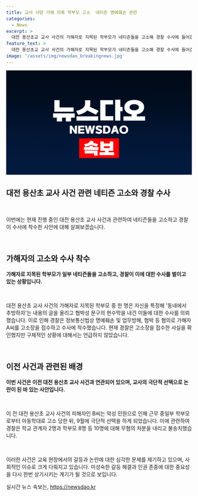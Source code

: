 ```yaml
---
title: 교사 사망 가해 의혹 학부모 고소  네티즌 명예훼손 관련
categories:
  - News
excerpt: >
  대전 용산초교 교사 사건의 가해자로 지목된 학부모가 네티즌들을 고소해 경찰 수사에 들어갔다. A씨는 SNS에 자신을 추방하자는 글을 올린 이들을 명예훼손 등 혐의로 고소했다. 경찰은 수사 중이며, 사건으로부터 가해 학부모가 착지한 사업장에는 비난 쪽지가 붙어있다. 이 사건은 교사 B씨가 아동학대로 고소된 뒤 극단적 선택을 한 뒤에 시작된 것으로, 경찰은 학교 관계자와 학부모 등 10명에 대해 무혐의 처분을 내렸다.
feature_text: >
  대전 용산초교 교사 사건의 가해자로 지목된 학부모가 네티즌들을 고소해 경찰 수사에 들어갔다. A씨는 SNS에 자신을 추방하자는 글을 올린 이들을 명예훼손 등 혐의로 고소했다. 경찰은 수사 중이며, 사건으로부터 가해 학부모가 착지한 사업장에는 비난 쪽지가 붙어있다. 이 사건은 교사 B씨가 아동학대로 고소된 뒤 극단적 선택을 한 뒤에 시작된 것으로, 경찰은 학교 관계자와 학부모 등 10명에 대해 무혐의 처분을 내렸다.
image: '/assets/img/newsdao_breakingnews.jpg'
---
```


<p><img src="/assets/img/newsdao_breakingnews.jpg" alt="bookingtag 속보" /></p>

<h2 data-ke-size="size26">대전 용산초 교사 사건 관련 네티즌 고소와 경찰 수사</h2>

<p data-ke-size="size16">&nbsp;</p>

<p>이번에는 현재 진행 중인 대전 용산초 교사 사건과 관련하여 네티즌들을 고소하고 경찰이 수사에 착수한 사안에 대해 살펴보겠습니다.</p>

<p data-ke-size="size16">&nbsp;</p>

<h2 data-ke-size="size24">가해자의 고소와 수사 착수</h2>

<p data-ke-size="size16"><b>가해자로 지목된 학부모가 일부 네티즌들을 고소하고, 경찰이 이에 대한 수사를 벌이고 있는 상황입니다.</b></p>

<p data-ke-size="size16">&nbsp;</p>

<p>대전 용산초 교사 사건의 가해자로 지목된 학부모 중 한 명은 자신을 특정해 '동네에서 추방하자'는 내용의 글을 올리고 협박성 문구의 현수막을 내건 이들에 대한 수사를 의뢰했습니다. 이로 인해 경찰은 정보통신법상 명예훼손 및 업무방해, 협박 등 혐의로 가해자 A씨를 고소장을 접수하고 수사에 착수했습니다. 현재 경찰은 고소장을 접수한 사실을 확인했지만 구체적인 상황에 대해서는 언급하지 않았습니다.</p>

<p data-ke-size="size16">&nbsp;</p>

<h2 data-ke-size="size24">이전 사건과 관련된 배경</h2>

<p data-ke-size="size16"><b>이번 사건은 이전 대전 용산초 교사 사건과 연관되어 있으며, 교사의 극단적 선택으로 논란이 된 바 있는 사안입니다.</b></p>

<p data-ke-size="size16">&nbsp;</p>

<p>이 전 대전 용산초 교사 사건의 피해자인 B씨는 악성 민원으로 인해 근무 중일부 학부모로부터 아동학대로 고소 당한 뒤, 9월에 극단적 선택을 하게 되었습니다. 이에 관련하여 경찰은 학교 관계자 2명과 학부모 8명 등 10명에 대해 무혐의 처분을 내리고 불송치했습니다.</p>

<p data-ke-size="size16">&nbsp;</p>

<p>이러한 사건은 교육 현장에서의 갈등과 논란에 대한 심각한 문제를 제기하고 있으며, 사회적인 이슈로 크게 다뤄지고 있습니다. 미성숙한 갈등 해결과 인권 존중에 대한 중요성을 다시 한번 상기시키는 계기가 될 것으로 보입니다.</p>
실시간 뉴스 속보는, <a href="https://newsdao.kr" rel="dofollow">https://newsdao.kr</a>


